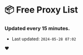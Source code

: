 # :package: Free Proxy List
### Updated every 15 minutes.

- Last updated: `2024-05-28 07:02`

:heart:
